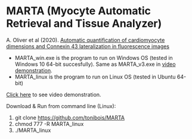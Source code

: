 # MARTA (Myocyte Automatic Retrieval and Tissue Analyzer)

A. Oliver et al (2020). [Automatic quantification of cardiomyocyte dimensions and Connexin 43 lateralization in fluorescence images](https://www.mdpi.com/2218-273X/10/9/1334)

* MARTA_win.exe is the program to run on Windows OS (tested in Windows 10 64-bit succesfully). Same as MARTA_v3.exe in [video demonstration](https://www.youtube.com/playlist?list=PLxAhyI5uMABUJHDdJXx7utR3qqDxmYjzf).
* MARTA_linux is the program to run on Linux OS (tested in Ubuntu 64-bit)

[Click here](https://www.youtube.com/playlist?list=PLxAhyI5uMABUJHDdJXx7utR3qqDxmYjzf) to see video demonstration.

Download & Run from command line (Linux):

1. git clone https://github.com/tonibois/MARTA
2. chmod 777 -R MARTA_linux
3. ./MARTA_linux

